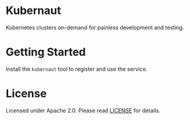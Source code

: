 # Kubernaut

Kubernetes clusters on-demand for painless development and testing.

# Getting Started

Install the `kubernaut` tool to register and use the service.

# License

Licensed under Apache 2.0. Please read [LICENSE](LICENSE) for details.
